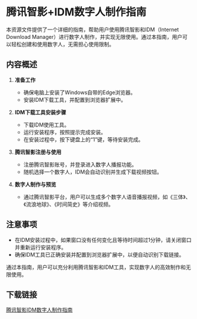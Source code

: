 # 腾讯智影+IDM数字人制作指南

本资源文件提供了一个详细的指南，帮助用户使用腾讯智影和IDM（Internet Download Manager）进行数字人制作，并实现无限使用。通过本指南，用户可以轻松创建和使用数字人，无需担心使用限制。

## 内容概述

1. **准备工作**
   - 确保电脑上安装了Windows自带的Edge浏览器。
   - 安装IDM下载工具，并配置到浏览器扩展中。

2. **IDM下载工具安装步骤**
   - 下载IDM使用工具。
   - 运行安装程序，按照提示完成安装。
   - 在安装过程中，按下键盘上的“1”键，等待安装完成。

3. **腾讯智影注册与使用**
   - 注册腾讯智影账号，并登录进入数字人播报功能。
   - 随机选择一个数字人，IDM会自动识别并生成下载视频按钮。

4. **数字人制作与预览**
   - 通过腾讯智影平台，用户可以生成多个数字人语音播报视频，如《三体》、《流浪地球》、《时间简史》等介绍视频。

## 注意事项

- 在IDM安装过程中，如果窗口没有任何变化且等待时间超过1分钟，请关闭窗口并重新运行安装程序。
- 确保IDM工具已正确安装并配置到浏览器扩展中，以便自动识别下载链接。

通过本指南，用户可以充分利用腾讯智影和IDM工具，实现数字人的高效制作和无限使用。

## 下载链接

[腾讯智影IDM数字人制作指南](https://pan.quark.cn/s/1459fb232cd6)